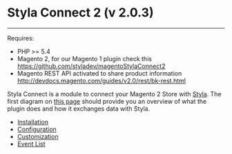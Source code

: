 # Styla Connect 2 (v 2.0.3)
---

Requires: 
* PHP >= 5.4
* Magento 2, for our Magento 1 plugin check this https://github.com/styladev/magentoStylaConnect2
* Magento REST API activated to share product information http://devdocs.magento.com/guides/v2.0/rest/bk-rest.html

Styla Connect is a module to connect your Magento 2 Store with [Styla](http://www.styla.com/). The first diagram on [this page](https://styladocs.atlassian.net/wiki/spaces/CO/pages/9961481/Technical+Integration) should provide you an overview of what the plugin does and how it exchanges data with Styla. 

* [Installation](doc/installation.md)
* [Configuration](doc/configuration.md)
* [Customization](doc/customization.md)
* [Event List](doc/events.md)
